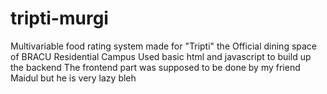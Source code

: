 # tripti-murgi
Multivariable food rating system made for "Tripti" the Official dining space of BRACU Residential Campus
Used basic html and javascript to build up the backend
The frontend part was supposed to be done by my friend Maidul but he is very lazy bleh
